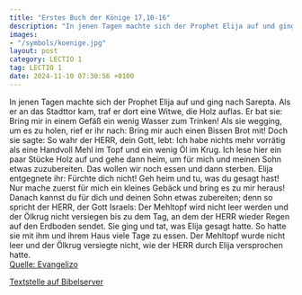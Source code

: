 ```yaml
---
title: "Erstes Buch der Könige 17,10-16"
description: "In jenen Tagen machte sich der Prophet Elija auf und ging nach Sarepta. Als er an das Stadttor kam, traf er dort eine Witwe, die Holz auflas. Er bat sie: Bring mir in einem Gefäß ein wenig Wasser zum Trinken! Als sie wegging, um es zu holen, rief er ihr nach: Bring mir auch einen...."
images:
- "/symbols/koenige.jpg"
layout: post
category: LECTIO 1
tag: LECTIO 1
date: 2024-11-10 07:30:56 +0100
---
```

In jenen Tagen machte sich der Prophet Elija auf und ging nach Sarepta. Als er an das Stadttor kam, traf er dort eine Witwe, die Holz auflas. Er bat sie: Bring mir in einem Gefäß ein wenig Wasser zum Trinken!
Als sie wegging, um es zu holen, rief er ihr nach: Bring mir auch einen Bissen Brot mit!
Doch sie sagte: So wahr der HERR, dein Gott, lebt: Ich habe nichts mehr vorrätig als eine Handvoll Mehl im Topf und ein wenig Öl im Krug.<!--more--> Ich lese hier ein paar Stücke Holz auf und gehe dann heim, um für mich und meinen Sohn etwas zuzubereiten. Das wollen wir noch essen und dann sterben.
Elija entgegnete ihr: Fürchte dich nicht! Geh heim und tu, was du gesagt hast! Nur mache zuerst für mich ein kleines Gebäck und bring es zu mir heraus! Danach kannst du für dich und deinen Sohn etwas zubereiten;
denn so spricht der HERR, der Gott Israels: Der Mehltopf wird nicht leer werden und der Ölkrug nicht versiegen bis zu dem Tag, an dem der HERR wieder Regen auf den Erdboden sendet.
Sie ging und tat, was Elija gesagt hatte. So hatte sie mit ihm und ihrem Haus viele Tage zu essen.
Der Mehltopf wurde nicht leer und der Ölkrug versiegte nicht, wie der HERR durch Elija versprochen hatte.<br>
[Quelle: Evangelizo](https://evangeliumtagfuertag.org/DE/gospel)

[Textstelle auf Bibelserver](https://www.bibleserver.com/EU/1.Könige17,10-16)
